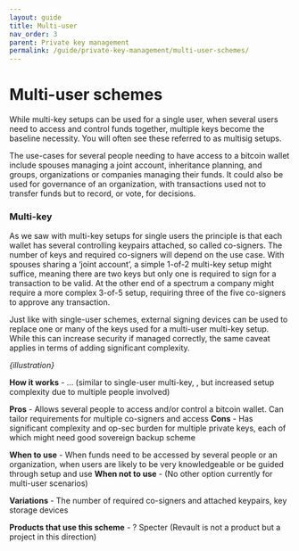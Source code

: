 ```yaml
---
layout: guide
title: Multi-user
nav_order: 3
parent: Private key management
permalink: /guide/private-key-management/multi-user-schemes/
---
```


# Multi-user schemes

While multi-key setups can be used for a single user, when several users need to access and control funds together, multiple keys become the baseline necessity. You will often see these referred to as multisig setups.

The use-cases for several people needing to have access to a bitcoin wallet include spouses managing a joint account, inheritance planning, and groups, organizations or companies managing their funds. It could also be used for governance of an organization, with transactions used not to transfer funds but to record, or vote, for decisions. 

### Multi-key

As we saw with multi-key setups for single users the principle is that each wallet has several controlling keypairs attached, so called co-signers. The number of keys and required co-signers will depend on the use case. With spouses sharing a ‘joint account’, a simple 1-of-2 multi-key setup might suffice, meaning there are two keys but only one is required to sign for a transaction to be valid. At the other end of a spectrum a company might require a more complex 3-of-5 setup, requiring three of the five co-signers to approve any transaction. 

Just like with single-user schemes, external signing devices can be used to replace one or many of the keys used for a multi-user multi-key setup. While this can increase security if managed correctly, the same caveat applies in terms of adding significant complexity. 


*{illustration}*

**How it works** - … (similar to single-user multi-key, , but increased setup complexity due to multiple people involved) 

**Pros** - Allows several people to access and/or control a bitcoin wallet. Can tailor requirements for multiple co-signers and access
**Cons** - Has significant complexity and op-sec burden for multiple private keys, each of which might need good sovereign backup scheme

**When to use** - When funds need to be accessed by several people or an organization, when users are likely to be very knowledgeable or be guided through setup and use
**When not to use** - (No other option currently for multi-user scenarios)

**Variations** - The number of required co-signers and attached keypairs, key storage devices

**Products that use this scheme** - ? Specter (Revault is not a product but a project in this direction)
